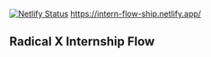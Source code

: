 [![Netlify Status](https://api.netlify.com/api/v1/badges/52d09994-916b-4a1e-b365-16c7545d4dcc/deploy-status)](https://app.netlify.com/sites/intern-flow-ship/deploys)
https://intern-flow-ship.netlify.app/

## Radical X Internship Flow

